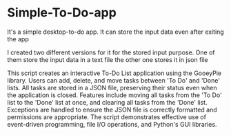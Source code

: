 # Simple-To-Do-app
It's a simple desktop-to-do app. It can store the input data even after exiting the app

I created two different versions for it for the stored input purpose. One of them store the input data in a text file the other one stores it in json file

This script creates an interactive To-Do List application using the GooeyPie library. Users can add, delete, and move tasks between 'To Do' and 'Done' lists. All tasks are stored in a JSON file, preserving their status even when the application is closed. Features include moving all tasks from the 'To Do' list to the 'Done' list at once, and clearing all tasks from the 'Done' list. Exceptions are handled to ensure the JSON file is correctly formatted and permissions are appropriate. The script demonstrates effective use of event-driven programming, file I/O operations, and Python's GUI libraries.
